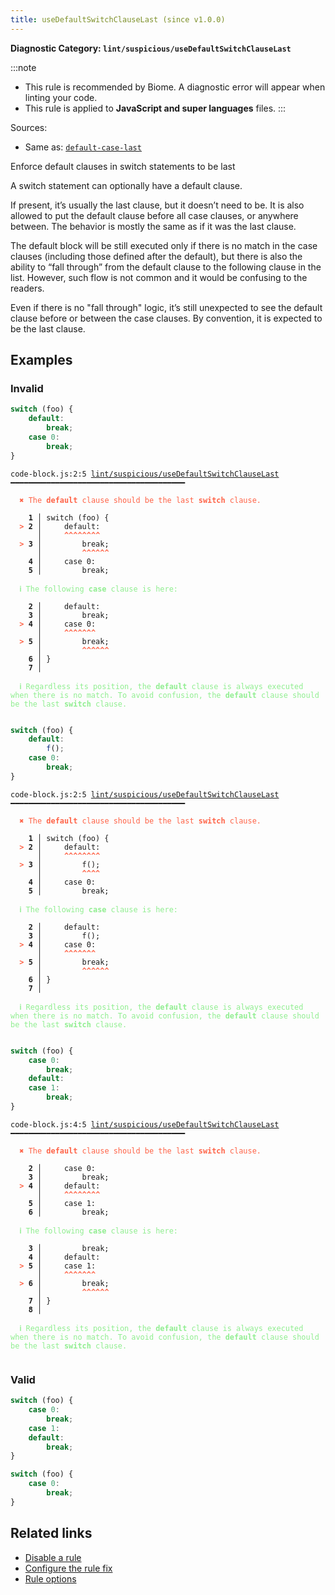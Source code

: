 ```yaml
---
title: useDefaultSwitchClauseLast (since v1.0.0)
---
```


**Diagnostic Category: `lint/suspicious/useDefaultSwitchClauseLast`**

:::note
- This rule is recommended by Biome. A diagnostic error will appear when linting your code.
- This rule is applied to **JavaScript and super languages** files.
:::

Sources: 
- Same as: <a href="https://eslint.org/docs/latest/rules/default-case-last" target="_blank"><code>default-case-last</code></a>

Enforce default clauses in switch statements to be last

A switch statement can optionally have a default clause.

If present, it’s usually the last clause, but it doesn’t need to be. It is also allowed to put the default clause before all case clauses, or anywhere between.
The behavior is mostly the same as if it was the last clause.

The default block will be still executed only if there is no match in the case clauses (including those defined after the default),
but there is also the ability to “fall through” from the default clause to the following clause in the list.
However, such flow is not common and it would be confusing to the readers.

Even if there is no "fall through" logic, it’s still unexpected to see the default clause before or between the case clauses. By convention, it is expected to be the last clause.

## Examples

### Invalid

```js
switch (foo) {
    default:
        break;
    case 0:
        break;
}
```

<pre class="language-text"><code class="language-text">code-block.js:2:5 <a href="https://biomejs.dev/linter/rules/use-default-switch-clause-last">lint/suspicious/useDefaultSwitchClauseLast</a> ━━━━━━━━━━━━━━━━━━━━━━━━━━━━━━━━━━━━━━━

<strong><span style="color: Tomato;">  </span></strong><strong><span style="color: Tomato;">✖</span></strong> <span style="color: Tomato;">The </span><span style="color: Tomato;"><strong>default</strong></span><span style="color: Tomato;"> clause should be the last </span><span style="color: Tomato;"><strong>switch</strong></span><span style="color: Tomato;"> clause.</span>
  
    <strong>1 │ </strong>switch (foo) {
<strong><span style="color: Tomato;">  </span></strong><strong><span style="color: Tomato;">&gt;</span></strong> <strong>2 │ </strong>    default:
   <strong>   │ </strong>    <strong><span style="color: Tomato;">^</span></strong><strong><span style="color: Tomato;">^</span></strong><strong><span style="color: Tomato;">^</span></strong><strong><span style="color: Tomato;">^</span></strong><strong><span style="color: Tomato;">^</span></strong><strong><span style="color: Tomato;">^</span></strong><strong><span style="color: Tomato;">^</span></strong><strong><span style="color: Tomato;">^</span></strong>
<strong><span style="color: Tomato;">  </span></strong><strong><span style="color: Tomato;">&gt;</span></strong> <strong>3 │ </strong>        break;
   <strong>   │ </strong>        <strong><span style="color: Tomato;">^</span></strong><strong><span style="color: Tomato;">^</span></strong><strong><span style="color: Tomato;">^</span></strong><strong><span style="color: Tomato;">^</span></strong><strong><span style="color: Tomato;">^</span></strong><strong><span style="color: Tomato;">^</span></strong>
    <strong>4 │ </strong>    case 0:
    <strong>5 │ </strong>        break;
  
<strong><span style="color: lightgreen;">  </span></strong><strong><span style="color: lightgreen;">ℹ</span></strong> <span style="color: lightgreen;">The following </span><span style="color: lightgreen;"><strong>case</strong></span><span style="color: lightgreen;"> clause is here:</span>
  
    <strong>2 │ </strong>    default:
    <strong>3 │ </strong>        break;
<strong><span style="color: Tomato;">  </span></strong><strong><span style="color: Tomato;">&gt;</span></strong> <strong>4 │ </strong>    case 0:
   <strong>   │ </strong>    <strong><span style="color: Tomato;">^</span></strong><strong><span style="color: Tomato;">^</span></strong><strong><span style="color: Tomato;">^</span></strong><strong><span style="color: Tomato;">^</span></strong><strong><span style="color: Tomato;">^</span></strong><strong><span style="color: Tomato;">^</span></strong><strong><span style="color: Tomato;">^</span></strong>
<strong><span style="color: Tomato;">  </span></strong><strong><span style="color: Tomato;">&gt;</span></strong> <strong>5 │ </strong>        break;
   <strong>   │ </strong>        <strong><span style="color: Tomato;">^</span></strong><strong><span style="color: Tomato;">^</span></strong><strong><span style="color: Tomato;">^</span></strong><strong><span style="color: Tomato;">^</span></strong><strong><span style="color: Tomato;">^</span></strong><strong><span style="color: Tomato;">^</span></strong>
    <strong>6 │ </strong>}
    <strong>7 │ </strong>
  
<strong><span style="color: lightgreen;">  </span></strong><strong><span style="color: lightgreen;">ℹ</span></strong> <span style="color: lightgreen;">Regardless its position, the </span><span style="color: lightgreen;"><strong>default</strong></span><span style="color: lightgreen;"> clause is always executed when there is no match. To avoid confusion, the </span><span style="color: lightgreen;"><strong>default</strong></span><span style="color: lightgreen;"> clause should be the last </span><span style="color: lightgreen;"><strong>switch</strong></span><span style="color: lightgreen;"> clause.</span>
  
</code></pre>

```js
switch (foo) {
    default:
        f();
    case 0:
        break;
}
```

<pre class="language-text"><code class="language-text">code-block.js:2:5 <a href="https://biomejs.dev/linter/rules/use-default-switch-clause-last">lint/suspicious/useDefaultSwitchClauseLast</a> ━━━━━━━━━━━━━━━━━━━━━━━━━━━━━━━━━━━━━━━

<strong><span style="color: Tomato;">  </span></strong><strong><span style="color: Tomato;">✖</span></strong> <span style="color: Tomato;">The </span><span style="color: Tomato;"><strong>default</strong></span><span style="color: Tomato;"> clause should be the last </span><span style="color: Tomato;"><strong>switch</strong></span><span style="color: Tomato;"> clause.</span>
  
    <strong>1 │ </strong>switch (foo) {
<strong><span style="color: Tomato;">  </span></strong><strong><span style="color: Tomato;">&gt;</span></strong> <strong>2 │ </strong>    default:
   <strong>   │ </strong>    <strong><span style="color: Tomato;">^</span></strong><strong><span style="color: Tomato;">^</span></strong><strong><span style="color: Tomato;">^</span></strong><strong><span style="color: Tomato;">^</span></strong><strong><span style="color: Tomato;">^</span></strong><strong><span style="color: Tomato;">^</span></strong><strong><span style="color: Tomato;">^</span></strong><strong><span style="color: Tomato;">^</span></strong>
<strong><span style="color: Tomato;">  </span></strong><strong><span style="color: Tomato;">&gt;</span></strong> <strong>3 │ </strong>        f();
   <strong>   │ </strong>        <strong><span style="color: Tomato;">^</span></strong><strong><span style="color: Tomato;">^</span></strong><strong><span style="color: Tomato;">^</span></strong><strong><span style="color: Tomato;">^</span></strong>
    <strong>4 │ </strong>    case 0:
    <strong>5 │ </strong>        break;
  
<strong><span style="color: lightgreen;">  </span></strong><strong><span style="color: lightgreen;">ℹ</span></strong> <span style="color: lightgreen;">The following </span><span style="color: lightgreen;"><strong>case</strong></span><span style="color: lightgreen;"> clause is here:</span>
  
    <strong>2 │ </strong>    default:
    <strong>3 │ </strong>        f();
<strong><span style="color: Tomato;">  </span></strong><strong><span style="color: Tomato;">&gt;</span></strong> <strong>4 │ </strong>    case 0:
   <strong>   │ </strong>    <strong><span style="color: Tomato;">^</span></strong><strong><span style="color: Tomato;">^</span></strong><strong><span style="color: Tomato;">^</span></strong><strong><span style="color: Tomato;">^</span></strong><strong><span style="color: Tomato;">^</span></strong><strong><span style="color: Tomato;">^</span></strong><strong><span style="color: Tomato;">^</span></strong>
<strong><span style="color: Tomato;">  </span></strong><strong><span style="color: Tomato;">&gt;</span></strong> <strong>5 │ </strong>        break;
   <strong>   │ </strong>        <strong><span style="color: Tomato;">^</span></strong><strong><span style="color: Tomato;">^</span></strong><strong><span style="color: Tomato;">^</span></strong><strong><span style="color: Tomato;">^</span></strong><strong><span style="color: Tomato;">^</span></strong><strong><span style="color: Tomato;">^</span></strong>
    <strong>6 │ </strong>}
    <strong>7 │ </strong>
  
<strong><span style="color: lightgreen;">  </span></strong><strong><span style="color: lightgreen;">ℹ</span></strong> <span style="color: lightgreen;">Regardless its position, the </span><span style="color: lightgreen;"><strong>default</strong></span><span style="color: lightgreen;"> clause is always executed when there is no match. To avoid confusion, the </span><span style="color: lightgreen;"><strong>default</strong></span><span style="color: lightgreen;"> clause should be the last </span><span style="color: lightgreen;"><strong>switch</strong></span><span style="color: lightgreen;"> clause.</span>
  
</code></pre>

```js
switch (foo) {
    case 0:
        break;
    default:
    case 1:
        break;
}
```

<pre class="language-text"><code class="language-text">code-block.js:4:5 <a href="https://biomejs.dev/linter/rules/use-default-switch-clause-last">lint/suspicious/useDefaultSwitchClauseLast</a> ━━━━━━━━━━━━━━━━━━━━━━━━━━━━━━━━━━━━━━━

<strong><span style="color: Tomato;">  </span></strong><strong><span style="color: Tomato;">✖</span></strong> <span style="color: Tomato;">The </span><span style="color: Tomato;"><strong>default</strong></span><span style="color: Tomato;"> clause should be the last </span><span style="color: Tomato;"><strong>switch</strong></span><span style="color: Tomato;"> clause.</span>
  
    <strong>2 │ </strong>    case 0:
    <strong>3 │ </strong>        break;
<strong><span style="color: Tomato;">  </span></strong><strong><span style="color: Tomato;">&gt;</span></strong> <strong>4 │ </strong>    default:
   <strong>   │ </strong>    <strong><span style="color: Tomato;">^</span></strong><strong><span style="color: Tomato;">^</span></strong><strong><span style="color: Tomato;">^</span></strong><strong><span style="color: Tomato;">^</span></strong><strong><span style="color: Tomato;">^</span></strong><strong><span style="color: Tomato;">^</span></strong><strong><span style="color: Tomato;">^</span></strong><strong><span style="color: Tomato;">^</span></strong>
    <strong>5 │ </strong>    case 1:
    <strong>6 │ </strong>        break;
  
<strong><span style="color: lightgreen;">  </span></strong><strong><span style="color: lightgreen;">ℹ</span></strong> <span style="color: lightgreen;">The following </span><span style="color: lightgreen;"><strong>case</strong></span><span style="color: lightgreen;"> clause is here:</span>
  
    <strong>3 │ </strong>        break;
    <strong>4 │ </strong>    default:
<strong><span style="color: Tomato;">  </span></strong><strong><span style="color: Tomato;">&gt;</span></strong> <strong>5 │ </strong>    case 1:
   <strong>   │ </strong>    <strong><span style="color: Tomato;">^</span></strong><strong><span style="color: Tomato;">^</span></strong><strong><span style="color: Tomato;">^</span></strong><strong><span style="color: Tomato;">^</span></strong><strong><span style="color: Tomato;">^</span></strong><strong><span style="color: Tomato;">^</span></strong><strong><span style="color: Tomato;">^</span></strong>
<strong><span style="color: Tomato;">  </span></strong><strong><span style="color: Tomato;">&gt;</span></strong> <strong>6 │ </strong>        break;
   <strong>   │ </strong>        <strong><span style="color: Tomato;">^</span></strong><strong><span style="color: Tomato;">^</span></strong><strong><span style="color: Tomato;">^</span></strong><strong><span style="color: Tomato;">^</span></strong><strong><span style="color: Tomato;">^</span></strong><strong><span style="color: Tomato;">^</span></strong>
    <strong>7 │ </strong>}
    <strong>8 │ </strong>
  
<strong><span style="color: lightgreen;">  </span></strong><strong><span style="color: lightgreen;">ℹ</span></strong> <span style="color: lightgreen;">Regardless its position, the </span><span style="color: lightgreen;"><strong>default</strong></span><span style="color: lightgreen;"> clause is always executed when there is no match. To avoid confusion, the </span><span style="color: lightgreen;"><strong>default</strong></span><span style="color: lightgreen;"> clause should be the last </span><span style="color: lightgreen;"><strong>switch</strong></span><span style="color: lightgreen;"> clause.</span>
  
</code></pre>

### Valid

```js
switch (foo) {
    case 0:
        break;
    case 1:
    default:
        break;
}
```

```js
switch (foo) {
    case 0:
        break;
}
```

## Related links

- [Disable a rule](/linter/#disable-a-lint-rule)
- [Configure the rule fix](/linter#configure-the-rule-fix)
- [Rule options](/linter/#rule-options)
